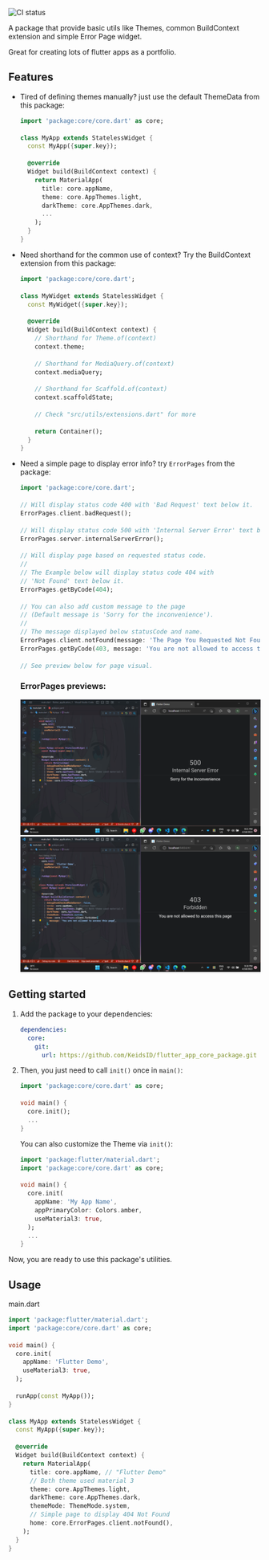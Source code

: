 <!--
This README describes the package. If you publish this package to pub.dev,
this README's contents appear on the landing page for your package.

For information about how to write a good package README, see the guide for
[writing package pages](https://dart.dev/guides/libraries/writing-package-pages).

For general information about developing packages, see the Dart guide for
[creating packages](https://dart.dev/guides/libraries/create-library-packages)
and the Flutter guide for
[developing packages and plugins](https://flutter.dev/developing-packages).
-->

![CI status](https://api.codemagic.io/apps/643d42ab38ef8225c156a310/643d42ab38ef8225c156a30f/status_badge.svg)

A package that provide basic utils like Themes, common BuildContext extension
and simple Error Page widget.

Great for creating lots of flutter apps as a portfolio.

## Features

- Tired of defining themes manually? just use the default ThemeData from this
  package:

  ```dart
  import 'package:core/core.dart' as core;

  class MyApp extends StatelessWidget {
    const MyApp({super.key});

    @override
    Widget build(BuildContext context) {
      return MaterialApp(
        title: core.appName,
        theme: core.AppThemes.light,
        darkTheme: core.AppThemes.dark,
        ...
      );
    }
  }
  ```

- Need shorthand for the common use of context? Try the BuildContext
  extension from this package:

  ```dart
  import 'package:core/core.dart';

  class MyWidget extends StatelessWidget {
    const MyWidget({super.key});

    @override
    Widget build(BuildContext context) {
      // Shorthand for Theme.of(context)
      context.theme;

      // Shorthand for MediaQuery.of(context)
      context.mediaQuery;

      // Shorthand for Scaffold.of(context)
      context.scaffoldState;

      // Check "src/utils/extensions.dart" for more

      return Container();
    }
  }
  ```

- Need a simple page to display error info? try `ErrorPages` from the package:

  ```dart
  import 'package:core/core.dart';

  // Will display status code 400 with 'Bad Request' text below it.
  ErrorPages.client.badRequest();

  // Will display status code 500 with 'Internal Server Error' text below it.
  ErrorPages.server.internalServerError();

  // Will display page based on requested status code.
  //
  // The Example below will display status code 404 with
  // 'Not Found' text below it.
  ErrorPages.getByCode(404);

  // You can also add custom message to the page
  // (Default message is 'Sorry for the inconvenience').
  //
  // The message displayed below statusCode and name.
  ErrorPages.client.notFound(message: 'The Page You Requested Not Found');
  ErrorPages.getByCode(403, message: 'You are not allowed to access this');

  // See preview below for page visual.
  ```

  ### ErrorPages previews:

  ![ErrorPages preview (500 - Internal Server Error)](readme_assets/error_pages_preview/500.png)
  ![ErrorPages preview (403 -  Forbidden)](readme_assets/error_pages_preview/403.png)

## Getting started

1. Add the package to your dependencies:

   ```yaml
   dependencies:
     core:
       git:
         url: https://github.com/KeidsID/flutter_app_core_package.git
   ```

2. Then, you just need to call `init()` once in `main()`:

   ```dart
   import 'package:core/core.dart' as core;

   void main() {
     core.init();
     ...
   }
   ```

   You can also customize the Theme via `init()`:

   ```dart
   import 'package:flutter/material.dart';
   import 'package:core/core.dart' as core;

   void main() {
     core.init(
       appName: 'My App Name',
       appPrimaryColor: Colors.amber,
       useMaterial3: true,
     );
     ...
   }
   ```

Now, you are ready to use this package's utilities.

## Usage

main.dart

```dart
import 'package:flutter/material.dart';
import 'package:core/core.dart' as core;

void main() {
  core.init(
    appName: 'Flutter Demo',
    useMaterial3: true,
  );

  runApp(const MyApp());
}

class MyApp extends StatelessWidget {
  const MyApp({super.key});

  @override
  Widget build(BuildContext context) {
    return MaterialApp(
      title: core.appName, // "Flutter Demo"
      // Both theme used material 3
      theme: core.AppThemes.light, 
      darkTheme: core.AppThemes.dark,
      themeMode: ThemeMode.system,
      // Simple page to display 404 Not Found
      home: core.ErrorPages.client.notFound(), 
    );
  }
}
```

<!--
## Additional information

TODO: Tell users more about the package: where to find more information, how to
contribute to the package, how to file issues, what response they can expect
from the package authors, and more.
-->
